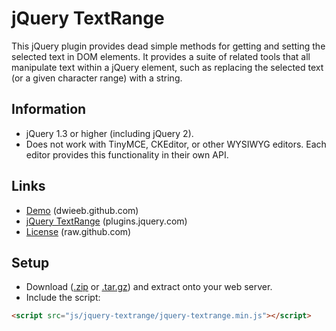 # jQuery TextRange

This jQuery plugin provides dead simple methods for getting and setting the selected text in DOM elements. It provides a suite of related tools that all manipulate text within a jQuery element, such as replacing the selected text (or a given character range) with a string.

## Information
* jQuery 1.3 or higher (including jQuery 2).
* Does not work with TinyMCE, CKEditor, or other WYSIWYG editors. Each editor provides this functionality in their own API.

## Links
* [Demo](http://dwieeb.github.com/jquery-textrange) (dwieeb.github.com)
* [jQuery TextRange](http://plugins.jquery.com/textrange/) (plugins.jquery.com)
* [License](https://raw.github.com/dwieeb/jquery-textrange/master/LICENSE) (raw.github.com)

## Setup
* Download ([.zip](https://github.com/dwieeb/jquery-textrange/archive/master.zip) or  [.tar.gz](https://github.com/dwieeb/jquery-textrange/archive/master.tar.gz)) and extract onto your web server.
* Include the script:

```html
<script src="js/jquery-textrange/jquery-textrange.min.js"></script>
```
